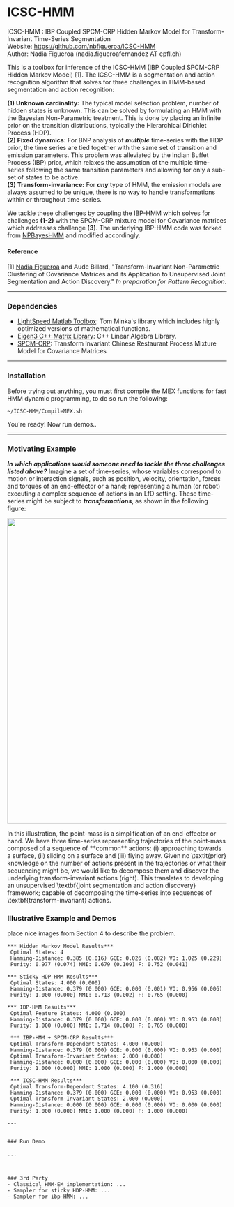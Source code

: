 # ICSC-HMM
ICSC-HMM : IBP Coupled SPCM-CRP Hidden Markov Model for Transform-Invariant Time-Series Segmentation  
Website: https://github.com/nbfigueroa/ICSC-HMM  
Author: Nadia Figueroa (nadia.figueroafernandez AT epfl.ch) 

This is a toolbox for inference of the ICSC-HMM (IBP Coupled SPCM-CRP Hidden Markov Model) [1]. The ICSC-HMM is a segmentation and action recognition algorithm that solves for three challenges in HMM-based segmentation and action recognition: 

**(1) Unknown cardinality:** The typical model selection problem, number of hidden states is unknown. This can be solved by formulating an HMM with the Bayesian Non-Parametric treatment. This is done by placing an infinite prior on the transition distributions, typically the Hierarchical Dirichlet Process (HDP).  
**(2) Fixed dynamics:** For BNP analysis of ***multiple*** time-series with the HDP prior, the time series are tied together with the same set of transition and emission parameters.  This problem was alleviated by the Indian Buffet Process (IBP) prior, which relaxes the assumption of the multiple time-series following the same transition parameters and allowing for only a sub-set of states to be active.  
**(3) Transform-invariance:** For ***any*** type of HMM, the emission models are always assumed to be unique, there is no way to handle transformations within or throughout time-series.   

We tackle these challenges by coupling the IBP-HMM which solves for challenges **(1-2)** with the SPCM-CRP mixture model for Covariance matrices which addresses challenge **(3)**. The underlying IBP-HMM code was forked from [NPBayesHMM](https://github.com/michaelchughes/NPBayesHMM) and modified accordingly. 

#### Reference
[1] [Nadia Figueroa](http://lasa.epfl.ch/people/member.php?SCIPER=238387) and Aude Billard, "Transform-Invariant Non-Parametric Clustering of Covariance Matrices and its Application to Unsupervised Joint Segmentation and Action Discovery." *In preparation for Pattern Recognition*. 

---

### Dependencies
- [LightSpeed Matlab Toolbox](https://github.com/tminka/lightspeed): Tom Minka's library which includes highly optimized versions of mathematical functions.
- [Eigen3 C++ Matrix Library](http://eigen.tuxfamily.org/index.php?title=Main_Page): C++ Linear Algebra Library.
- [SPCM-CRP](https://github.com/nbfigueroa/SPCM-CRP.git): Transform Invariant Chinese Restaurant Process Mixture Model for Covariance Matrices

---
### Installation
Before trying out anything, you must first compile the MEX functions for fast HMM dynamic programming, to do so run the following:
```
~/ICSC-HMM/CompileMEX.sh
```

You're ready! Now run demos..

---
### Motivating Example
***In which applications would someone need to tackle the three challenges listed above?*** 
Imagine a set of time-series, whose variables correspond to motion or interaction signals, such as position, velocity, orientation, forces and torques of an end-effector or a hand; representing a human (or robot) executing a complex sequence of actions in an LfD setting. These time-series might be subject to ***transformations***, as shown in the following figure: 
<p align="center">
<img src="https://github.com/nbfigueroa/ICSC-HMM/blob/master/figs/img/segmented_trajectories_light-1.png" width="700">
</p>
In this illustration, the point-mass is a simplification of an end-effector or hand. We have three time-series representing trajectories of the point-mass composed of a sequence of **common** actions: (i) approaching towards a surface, (ii) sliding on a surface and (iii) flying away. Given no \textit{prior} knowledge on the number of actions present in the trajectories or what their sequencing might be, we would like to decompose them and discover the underlying transform-invariant actions (right). This translates to developing an unsupervised \textbf{joint segmentation and action discovery} framework; capable of decomposing the time-series into sequences of \textbf{transform-invariant} actions.

### Illustrative Example and Demos
place nice images from Section 4 to describe the problem.

```
*** Hidden Markov Model Results*** 
 Optimal States: 4 
 Hamming-Distance: 0.385 (0.016) GCE: 0.026 (0.082) VO: 1.025 (0.229) 
 Purity: 0.977 (0.074) NMI: 0.679 (0.109) F: 0.752 (0.041)  

*** Sticky HDP-HMM Results*** 
 Optimal States: 4.000 (0.000) 
 Hamming-Distance: 0.379 (0.000) GCE: 0.000 (0.001) VO: 0.956 (0.006) 
 Purity: 1.000 (0.000) NMI: 0.713 (0.002) F: 0.765 (0.000)  

*** IBP-HMM Results*** 
 Optimal Feature States: 4.000 (0.000) 
 Hamming-Distance: 0.379 (0.000) GCE: 0.000 (0.000) VO: 0.953 (0.000) 
 Purity: 1.000 (0.000) NMI: 0.714 (0.000) F: 0.765 (0.000)  

 *** IBP-HMM + SPCM-CRP Results***
 Optimal Transform-Dependent States: 4.000 (0.000)  
 Hamming-Distance: 0.379 (0.000) GCE: 0.000 (0.000) VO: 0.953 (0.000) 
 Optimal Transform-Invariant States: 2.000 (0.000) 
 Hamming-Distance: 0.000 (0.000) GCE: 0.000 (0.000) VO: 0.000 (0.000) 
 Purity: 1.000 (0.000) NMI: 1.000 (0.000) F: 1.000 (0.000) 

 *** ICSC-HMM Results*** 
 Optimal Transform-Dependent States: 4.100 (0.316)  
 Hamming-Distance: 0.379 (0.000) GCE: 0.000 (0.000) VO: 0.953 (0.000) 
 Optimal Transform-Invariant States: 2.000 (0.000) 
 Hamming-Distance: 0.000 (0.000) GCE: 0.000 (0.000) VO: 0.000 (0.000) 
 Purity: 1.000 (0.000) NMI: 1.000 (0.000) F: 1.000 (0.000) 

---


### Run Demo

...



### 3rd Party
- Classical HMM-EM implementation: ...
- Sampler for sticky HDP-HMM: ...
- Sampler for ibp-HMM: ...
